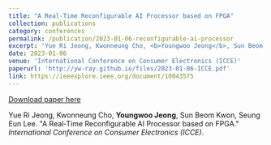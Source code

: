 ```yaml
---
title: "A Real‑Time Reconfigurable AI Processor based on FPGA"
collection: publications
category: conferences
permalink: /publication/2023-01-06-reconfigurable-ai-processor
excerpt: 'Yue Ri Jeong, Kwonneung Cho, <b>Youngwoo Jeong</b>, Sun Beom Kwon, Seung Eun Lee. &quot;A Real‑Time Reconfigurable AI Processor based on FPGA.&quot; <i>International Conference on Consumer Electronics (ICCE)</i>.'
date: 2023-01-06
venue: 'International Conference on Consumer Electronics (ICCE)'
paperurl: 'http://yw-ray.github.io/files/2023-01-06-ICCE.pdf'
link: https://ieeexplore.ieee.org/document/10043575
---
```


<a href='http://yw-ray.github.io/files/2023-01-06-ICCE.pdf'>Download paper here</a>

Yue Ri Jeong, Kwonneung Cho, <b>Youngwoo Jeong</b>, Sun Beom Kwon, Seung Eun Lee. &quot;A Real‑Time Reconfigurable AI Processor based on FPGA.&quot; <i>International Conference on Consumer Electronics (ICCE)</i>.
